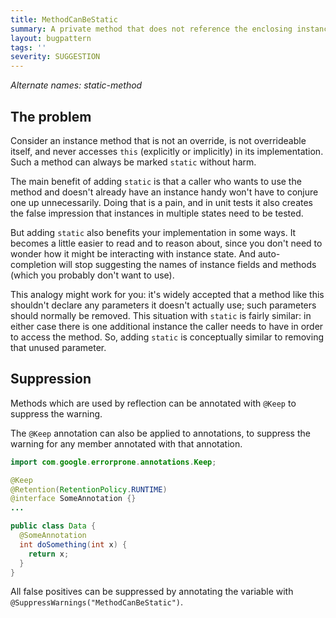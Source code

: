```yaml
---
title: MethodCanBeStatic
summary: A private method that does not reference the enclosing instance can be static
layout: bugpattern
tags: ''
severity: SUGGESTION
---
```


<!--
*** AUTO-GENERATED, DO NOT MODIFY ***
To make changes, edit the @BugPattern annotation or the explanation in docs/bugpattern.
-->

_Alternate names: static-method_

## The problem
Consider an instance method that is not an override, is not overrideable itself,
and never accesses `this` (explicitly or implicitly) in its implementation. Such
a method can always be marked `static` without harm.

The main benefit of adding `static` is that a caller who wants to use the method
and doesn't already have an instance handy won't have to conjure one up
unnecessarily. Doing that is a pain, and in unit tests it also creates the false
impression that instances in multiple states need to be tested.

But adding `static` also benefits your implementation in some ways. It becomes a
little easier to read and to reason about, since you don't need to wonder how it
might be interacting with instance state. And auto-completion will stop
suggesting the names of instance fields and methods (which you probably don't
want to use).

This analogy might work for you: it's widely accepted that a method like this
shouldn't declare any parameters it doesn't actually use; such parameters should
normally be removed. This situation with `static` is fairly similar: in either
case there is one additional instance the caller needs to have in order to
access the method. So, adding `static` is conceptually similar to removing that
unused parameter.

## Suppression

Methods which are used by reflection can be annotated with `@Keep` to suppress
the warning.

The `@Keep` annotation can also be applied to annotations, to suppress the
warning for any member annotated with that annotation.

```java
import com.google.errorprone.annotations.Keep;

@Keep
@Retention(RetentionPolicy.RUNTIME)
@interface SomeAnnotation {}
...

public class Data {
  @SomeAnnotation
  int doSomething(int x) {
    return x;
  }
}
```

All false positives can be suppressed by annotating the variable with
`@SuppressWarnings("MethodCanBeStatic")`.

